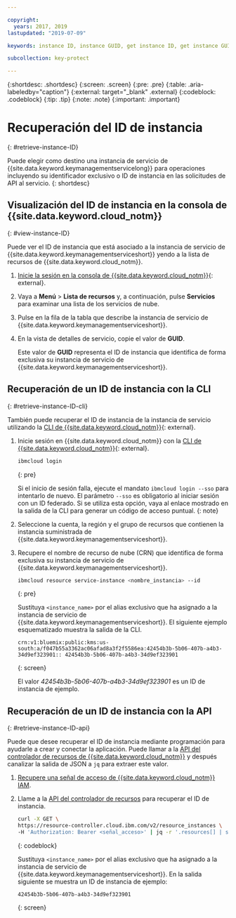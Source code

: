 ```yaml
---

copyright:
  years: 2017, 2019
lastupdated: "2019-07-09"

keywords: instance ID, instance GUID, get instance ID, get instance GUID, instance ID API, instance ID CLI

subcollection: key-protect

---
```


{:shortdesc: .shortdesc}
{:screen: .screen}
{:pre: .pre}
{:table: .aria-labeledby="caption"}
{:external: target="_blank" .external}
{:codeblock: .codeblock}
{:tip: .tip}
{:note: .note}
{:important: .important}

# Recuperación del ID de instancia
{: #retrieve-instance-ID}

Puede elegir como destino una instancia de servicio de {{site.data.keyword.keymanagementservicelong}} para operaciones incluyendo su identificador exclusivo o ID de instancia en las solicitudes de API al servicio.
{: shortdesc}

## Visualización del ID de instancia en la consola de {{site.data.keyword.cloud_notm}}
{: #view-instance-ID}

Puede ver el ID de instancia que está asociado a la instancia de servicio de {{site.data.keyword.keymanagementserviceshort}} yendo a la lista de recursos de {{site.data.keyword.cloud_notm}}.

1. [Inicie la sesión en la consola de {{site.data.keyword.cloud_notm}}](https://{DomainName}){: external}.
2. Vaya a **Menú** &gt; **Lista de recursos** y, a continuación, pulse **Servicios** para examinar una lista de los servicios de nube.
3. Pulse en la fila de la tabla que describe la instancia de servicio de {{site.data.keyword.keymanagementserviceshort}}.
4. En la vista de detalles de servicio, copie el valor de **GUID**.

    Este valor de **GUID** representa el ID de instancia que identifica de forma exclusiva su instancia de servicio de {{site.data.keyword.keymanagementserviceshort}}.

## Recuperación de un ID de instancia con la CLI
{: #retrieve-instance-ID-cli}

También puede recuperar el ID de instancia de la instancia de servicio utilizando la [CLI de {{site.data.keyword.cloud_notm}}](/docs/cli?topic=cloud-cli-getting-started){: external}.

1. Inicie sesión en {{site.data.keyword.cloud_notm}} con la [CLI de {{site.data.keyword.cloud_notm}}](/docs/cli?topic=cloud-cli-getting-started){: external}.

    ```sh
    ibmcloud login 
    ```
    {: pre}

    Si el inicio de sesión falla, ejecute el mandato `ibmcloud login --sso` para intentarlo de nuevo. El parámetro `--sso` es obligatorio al iniciar sesión con un ID federado. Si se utiliza esta opción, vaya al enlace mostrado en la salida de la CLI para generar un código de acceso puntual.
    {: note}

2. Seleccione la cuenta, la región y el grupo de recursos que contienen la instancia suministrada de {{site.data.keyword.keymanagementserviceshort}}.

3. Recupere el nombre de recurso de nube (CRN) que identifica de forma exclusiva su instancia de servicio de {{site.data.keyword.keymanagementserviceshort}}. 

    ```sh
    ibmcloud resource service-instance <nombre_instancia> --id
    ```
    {: pre}

    Sustituya `<instance_name>` por el alias exclusivo que ha asignado a la instancia de servicio de {{site.data.keyword.keymanagementserviceshort}}. El siguiente ejemplo esquematizado muestra la salida de la CLI.

    ```
    crn:v1:bluemix:public:kms:us-south:a/f047b55a3362ac06afad8a3f2f5586ea:42454b3b-5b06-407b-a4b3-34d9ef323901:: 42454b3b-5b06-407b-a4b3-34d9ef323901
    ```
    {: screen}

    El valor _42454b3b-5b06-407b-a4b3-34d9ef323901_ es un ID de instancia de ejemplo.


## Recuperación de un ID de instancia con la API
{: #retrieve-instance-ID-api}

Puede que desee recuperar el ID de instancia mediante programación para ayudarle a crear y conectar la aplicación. Puede llamar a la
[API del controlador de recursos de {{site.data.keyword.cloud_notm}}](https://{DomainName}/apidocs/resource-controller) y después canalizar la salida de JSON a `jq` para extraer este valor.

1. [Recupere una señal de acceso de {{site.data.keyword.cloud_notm}} IAM](/docs/services/key-protect?topic=key-protect-retrieve-access-token).
2. Llame a la [API del controlador de recursos](https://{DomainName}/apidocs/resource-controller) para recuperar el ID de instancia.

    ```sh
    curl -X GET \
    https://resource-controller.cloud.ibm.com/v2/resource_instances \
    -H 'Authorization: Bearer <señal_acceso>' | jq -r '.resources[] | select(.name | contains("<nombre_instancia>")) | .guid'
    ```
    {: codeblock}

    Sustituya `<instance_name>` por el alias exclusivo que ha asignado a la instancia de servicio de {{site.data.keyword.keymanagementserviceshort}}. En la salida siguiente se muestra un ID de instancia de ejemplo:

    ```
    42454b3b-5b06-407b-a4b3-34d9ef323901
    ```
    {: screen}
